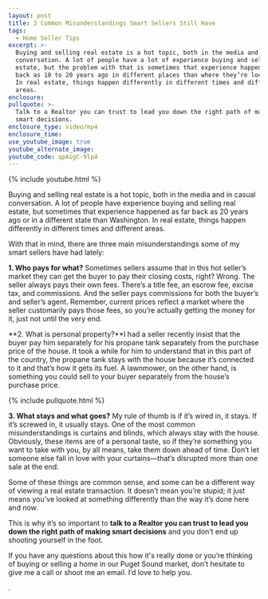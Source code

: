 ```yaml
---
layout: post
title: 3 Common Misunderstandings Smart Sellers Still Have
tags:
  - Home Seller Tips
excerpt: >-
  Buying and selling real estate is a hot topic, both in the media and in casual
  conversation. A lot of people have a lot of experience buying and selling real
  estate, but the problem with that is sometimes that experience happened as far
  back as 10 to 20 years ago in different places than where they’re located now.
  In real estate, things happen differently in different times and different
  areas.
enclosure:
pullquote: >-
  Talk to a Realtor you can trust to lead you down the right path of making
  smart decisions.
enclosure_type: video/mp4
enclosure_time:
use_youtube_image: true
youtube_alternate_image:
youtube_code: qpAigC-9lp4
---
```



{% include youtube.html %}

Buying and selling real estate is a hot topic, both in the media and in casual conversation. A lot of people have experience buying and selling real estate, but sometimes that experience happened as far back as 20 years ago or in a different state than Washington. In real estate, things happen differently in different times and different areas.

With that in mind, there are three main misunderstandings some of my smart sellers have had lately:

**1. Who pays for what?** Sometimes sellers assume that in this hot seller’s market they can get the buyer to pay their closing costs, right? Wrong. The seller always pays their own fees. There’s a title fee, an escrow fee, excise tax, and commissions. And the seller pays commissions for both the buyer’s and seller’s agent. Remember, current prices reflect a market where the seller customarily pays those fees, so you’re actually getting the money for it, just not until the very end.

**2. What is personal property?**I had a seller recently insist that the buyer pay him separately for his propane tank separately from the purchase price of the house. It took a while for him to understand that in this part of the country, the propane tank stays with the house because it’s connected to it and that’s how it gets its fuel. A lawnmower, on the other hand, is something you could sell to your buyer separately from the house’s purchase price.

{% include pullquote.html %}

**3. What stays and what goes?** My rule of thumb is if it’s wired in, it stays. If it’s screwed in, it usually stays. One of the most common misunderstandings is curtains and blinds, which always stay with the house. Obviously, these items are of a personal taste, so if they’re something you want to take with you, by all means, take them down ahead of time. Don’t let someone else fall in love with your curtains—that’s disrupted more than one sale at the end.

Some of these things are common sense, and some can be a different way of viewing a real estate transaction. It doesn’t mean you’re stupid; it just means you’ve looked at something differently than the way it’s done here and now.

This is why it’s so important to **talk to a Realtor you can trust to lead you down the right path of making smart decisions** and you don’t end up shooting yourself in the foot.

If you have any questions about this how it's really done or you’re thinking of buying or selling a home in our Puget Sound market, don’t hesitate to give me a call or shoot me an email. I’d love to help you.

.
